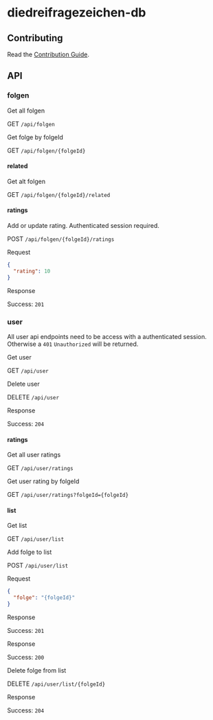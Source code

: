 # diedreifragezeichen-db

## Contributing

Read the [Contribution Guide](CONTRIBUTING.md).

## API

### folgen

Get all folgen

GET `/api/folgen`

Get folge by folgeId

GET `/api/folgen/{folgeId}`

#### related

Get alt folgen

GET `/api/folgen/{folgeId}/related`

#### ratings

Add or update rating. Authenticated session required.

POST `/api/folgen/{folgeId}/ratings`

Request

```json
{
  "rating": 10
}
```

Response

Success: `201`

### user

All user api endpoints need to be access with a authenticated session. Otherwise a `401` `Unauthorized` will be returned.

Get user

GET `/api/user`

Delete user

DELETE `/api/user`

Response

Success: `204`

#### ratings

Get all user ratings

GET `/api/user/ratings`

Get user rating by folgeId

GET `/api/user/ratings?folgeId={folgeId}`

#### list

Get list

GET `/api/user/list`

Add folge to list

POST `/api/user/list`

Request

```json
{
  "folge": "{folgeId}"
}
```

Response

Success: `201`

Response

Success: `200`

Delete folge from list

DELETE `/api/user/list/{folgeId}`

Response

Success: `204`
